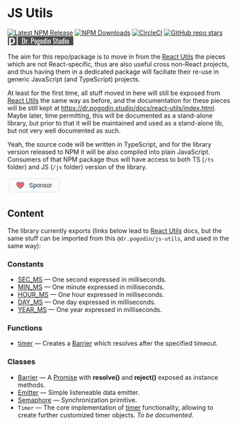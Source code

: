 [React Utils]: https://github.com/birdofpreyru/react-utils

# JS Utils

[![Latest NPM Release](https://img.shields.io/npm/v/@dr.pogodin/js-utils.svg)](https://www.npmjs.com/package/@dr.pogodin/js-utils)
[![NPM Downloads](https://img.shields.io/npm/dm/@dr.pogodin/js-utils.svg)](https://www.npmjs.com/package/@dr.pogodin/js-utils)
[![CircleCI](https://dl.circleci.com/status-badge/img/gh/birdofpreyru/js-utils/tree/master.svg?style=shield)](https://app.circleci.com/pipelines/github/birdofpreyru/js-utils)
[![GitHub repo stars](https://img.shields.io/github/stars/birdofpreyru/js-utils?style=social)](https://github.com/birdofpreyru/js-utils)
[![Dr. Pogodin Studio](https://raw.githubusercontent.com/birdofpreyru/js-utils/master/.README/logo-dr-pogodin-studio.png)](https://dr.pogodin.studio/docs/react-native-static-server)

The aim for this repo/package is to move in from the [React Utils] the pieces
which are not React-specific, thus are also useful cross non-React projects,
and thus having them in a dedicated package will faciliate their re-use
in generic JavaScript (and TypeScript) projects.

At least for the first time, all stuff moved in here will still be exposed from
[React Utils] the same  way as before, and the documentation for these pieces
will be still kept at https://dr.pogodin.studio/docs/react-utils/index.html.
Maybe later, time permitting, this will be documented as a stand-alone library,
but prior to that it will be maintained and used as a stand-alone lib, but not
very well documented as such.

Yeah, the source code will be written in TypeScript, and for the library
version released to NPM it will be also compiled into plain JavaScript.
Consumers of that NPM package thus will have access to both TS (`/ts` folder)
and JS (`/js` folder) version of the library.

[![Sponsor](.README/sponsor.png)](https://github.com/sponsors/birdofpreyru)

## Content

The library currently exports (links below lead to [React Utils] docs,
but the same stuff can be imported from this `@dr.pogodin/js-utils`,
and used in the same way):

[Barrier]: https://dr.pogodin.studio/docs/react-utils/docs/api/classes/Barrier
[Promise]: https://developer.mozilla.org/en-US/docs/Web/JavaScript/Reference/Global_Objects/Promise
[timer]: https://dr.pogodin.studio/docs/react-utils/docs/api/utils/time#timer

### Constants
- [SEC_MS](https://dr.pogodin.studio/docs/react-utils/docs/api/utils/time#sec_ms)
  &mdash; One second expressed in milliseconds.
- [MIN_MS](https://dr.pogodin.studio/docs/react-utils/docs/api/utils/time#min_ms)
  &mdash; One minute expressed in milliseconds.
- [HOUR_MS](https://dr.pogodin.studio/docs/react-utils/docs/api/utils/time#hour_ms)
  &mdash; One hour expressed in milliseconds.
- [DAY_MS](https://dr.pogodin.studio/docs/react-utils/docs/api/utils/time#day_ms)
  &mdash; One day expressed in milliseconds.
- [YEAR_MS](https://dr.pogodin.studio/docs/react-utils/docs/api/utils/time#year_ms)
  &mdash; One year expressed in milliseconds.

### Functions
- [timer]
  &mdash; Creates a [Barrier] which resolves after the specified timeout.

### Classes
- [Barrier] &mdash; A [Promise] with **resolve()** and **reject()** exposed as
  instance methods.
- [Emitter](https://dr.pogodin.studio/docs/react-utils/docs/api/classes/Emitter)
  &mdash; Simple listeneable data emitter.
- [Semaphore](https://dr.pogodin.studio/docs/react-utils/docs/api/classes/Semaphore)
  &mdash; Synchronization primitive.
- `Timer` &mdash; The core implementation of [timer] functionality, allowing
  to create further customized timer objects. _To be documented_.
